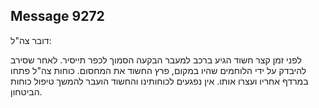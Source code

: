 ## Message 9272

דובר צה"ל:

לפני זמן קצר חשוד הגיע ברכב למעבר הבקעה הסמוך לכפר תייסיר. לאחר שסירב להיבדק על ידי הלוחמים שהיו במקום, פרץ החשוד את המחסום.
כוחות צה"ל פתחו במרדף אחריו ועצרו אותו. 
אין נפגעים לכוחותינו והחשוד הועבר להמשך טיפול כוחות הביטחון.

